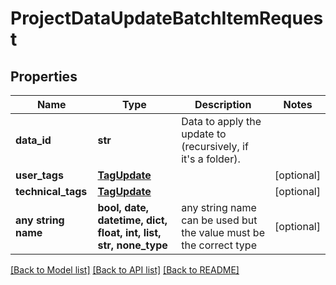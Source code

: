 # ProjectDataUpdateBatchItemRequest


## Properties
Name | Type | Description | Notes
------------ | ------------- | ------------- | -------------
**data_id** | **str** | Data to apply the update to (recursively, if it&#39;s a folder). | 
**user_tags** | [**TagUpdate**](TagUpdate.md) |  | [optional] 
**technical_tags** | [**TagUpdate**](TagUpdate.md) |  | [optional] 
**any string name** | **bool, date, datetime, dict, float, int, list, str, none_type** | any string name can be used but the value must be the correct type | [optional]

[[Back to Model list]](../README.md#documentation-for-models) [[Back to API list]](../README.md#documentation-for-api-endpoints) [[Back to README]](../README.md)


